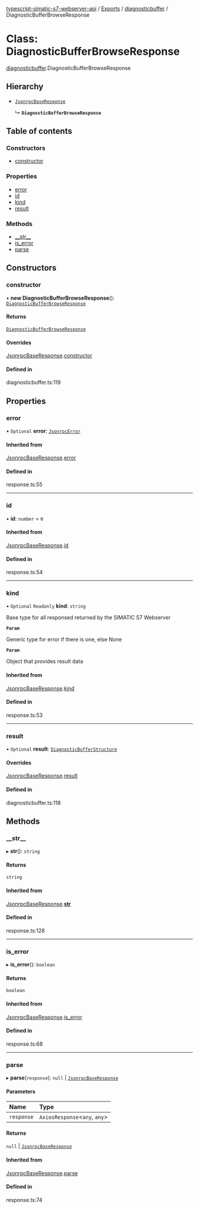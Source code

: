 [typescript-simatic-s7-webserver-api](../README.md) / [Exports](../modules.md) / [diagnosticbuffer](../modules/diagnosticbuffer.md) / DiagnosticBufferBrowseResponse

# Class: DiagnosticBufferBrowseResponse

[diagnosticbuffer](../modules/diagnosticbuffer.md).DiagnosticBufferBrowseResponse

## Hierarchy

- [`JsonrpcBaseResponse`](response.JsonrpcBaseResponse.md)

  ↳ **`DiagnosticBufferBrowseResponse`**

## Table of contents

### Constructors

- [constructor](diagnosticbuffer.DiagnosticBufferBrowseResponse.md#constructor)

### Properties

- [error](diagnosticbuffer.DiagnosticBufferBrowseResponse.md#error)
- [id](diagnosticbuffer.DiagnosticBufferBrowseResponse.md#id)
- [kind](diagnosticbuffer.DiagnosticBufferBrowseResponse.md#kind)
- [result](diagnosticbuffer.DiagnosticBufferBrowseResponse.md#result)

### Methods

- [\_\_str\_\_](diagnosticbuffer.DiagnosticBufferBrowseResponse.md#__str__)
- [is\_error](diagnosticbuffer.DiagnosticBufferBrowseResponse.md#is_error)
- [parse](diagnosticbuffer.DiagnosticBufferBrowseResponse.md#parse)

## Constructors

### constructor

• **new DiagnosticBufferBrowseResponse**(): [`DiagnosticBufferBrowseResponse`](diagnosticbuffer.DiagnosticBufferBrowseResponse.md)

#### Returns

[`DiagnosticBufferBrowseResponse`](diagnosticbuffer.DiagnosticBufferBrowseResponse.md)

#### Overrides

[JsonrpcBaseResponse](response.JsonrpcBaseResponse.md).[constructor](response.JsonrpcBaseResponse.md#constructor)

#### Defined in

diagnosticbuffer.ts:119

## Properties

### error

• `Optional` **error**: [`JsonrpcError`](response.JsonrpcError.md)

#### Inherited from

[JsonrpcBaseResponse](response.JsonrpcBaseResponse.md).[error](response.JsonrpcBaseResponse.md#error)

#### Defined in

response.ts:55

___

### id

• **id**: `number` = `0`

#### Inherited from

[JsonrpcBaseResponse](response.JsonrpcBaseResponse.md).[id](response.JsonrpcBaseResponse.md#id)

#### Defined in

response.ts:54

___

### kind

• `Optional` `Readonly` **kind**: `string`

Base type for all responsed returned by the SIMATIC S7 Webserver

**`Param`**

Generic type for error if there is one, else None

**`Param`**

Object that provides result data

#### Inherited from

[JsonrpcBaseResponse](response.JsonrpcBaseResponse.md).[kind](response.JsonrpcBaseResponse.md#kind)

#### Defined in

response.ts:53

___

### result

• `Optional` **result**: [`DiagnosticBufferStructure`](diagnosticbuffer.DiagnosticBufferStructure.md)

#### Overrides

[JsonrpcBaseResponse](response.JsonrpcBaseResponse.md).[result](response.JsonrpcBaseResponse.md#result)

#### Defined in

diagnosticbuffer.ts:118

## Methods

### \_\_str\_\_

▸ **__str__**(): `string`

#### Returns

`string`

#### Inherited from

[JsonrpcBaseResponse](response.JsonrpcBaseResponse.md).[__str__](response.JsonrpcBaseResponse.md#__str__)

#### Defined in

response.ts:128

___

### is\_error

▸ **is_error**(): `boolean`

#### Returns

`boolean`

#### Inherited from

[JsonrpcBaseResponse](response.JsonrpcBaseResponse.md).[is_error](response.JsonrpcBaseResponse.md#is_error)

#### Defined in

response.ts:68

___

### parse

▸ **parse**(`response`): ``null`` \| [`JsonrpcBaseResponse`](response.JsonrpcBaseResponse.md)

#### Parameters

| Name | Type |
| :------ | :------ |
| `response` | `AxiosResponse`\<`any`, `any`\> |

#### Returns

``null`` \| [`JsonrpcBaseResponse`](response.JsonrpcBaseResponse.md)

#### Inherited from

[JsonrpcBaseResponse](response.JsonrpcBaseResponse.md).[parse](response.JsonrpcBaseResponse.md#parse)

#### Defined in

response.ts:74
